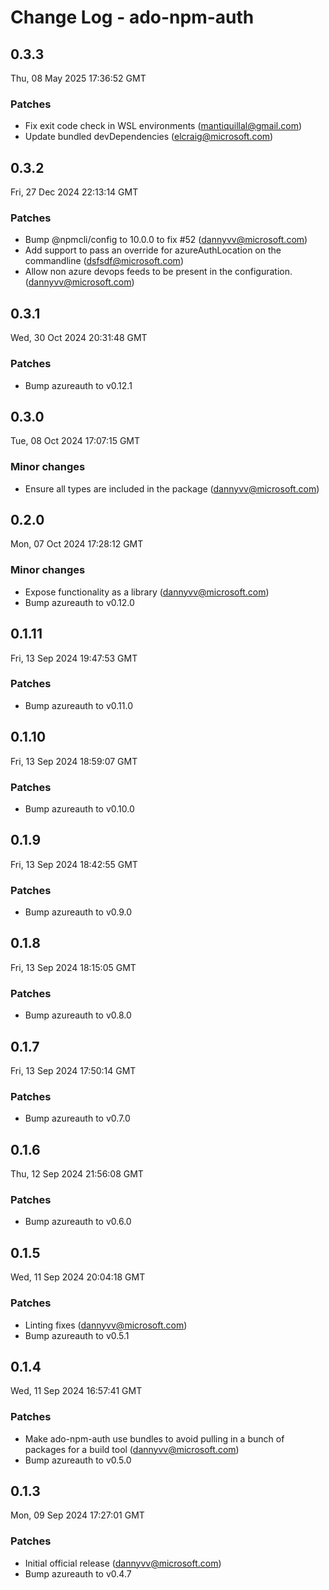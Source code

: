 # Change Log - ado-npm-auth

<!-- This log was last generated on Thu, 08 May 2025 17:36:52 GMT and should not be manually modified. -->

<!-- Start content -->

## 0.3.3

Thu, 08 May 2025 17:36:52 GMT

### Patches

- Fix exit code check in WSL environments (mantiquillal@gmail.com)
- Update bundled devDependencies (elcraig@microsoft.com)

## 0.3.2

Fri, 27 Dec 2024 22:13:14 GMT

### Patches

- Bump @npmcli/config to 10.0.0 to fix #52 (dannyvv@microsoft.com)
- Add support to pass an override for azureAuthLocation on the commandline (dsfsdf@microsoft.com)
- Allow non azure devops feeds to be present in the configuration. (dannyvv@microsoft.com)

## 0.3.1

Wed, 30 Oct 2024 20:31:48 GMT

### Patches

- Bump azureauth to v0.12.1

## 0.3.0

Tue, 08 Oct 2024 17:07:15 GMT

### Minor changes

- Ensure all types are included in the package (dannyvv@microsoft.com)

## 0.2.0

Mon, 07 Oct 2024 17:28:12 GMT

### Minor changes

- Expose functionality as a library (dannyvv@microsoft.com)
- Bump azureauth to v0.12.0

## 0.1.11

Fri, 13 Sep 2024 19:47:53 GMT

### Patches

- Bump azureauth to v0.11.0

## 0.1.10

Fri, 13 Sep 2024 18:59:07 GMT

### Patches

- Bump azureauth to v0.10.0

## 0.1.9

Fri, 13 Sep 2024 18:42:55 GMT

### Patches

- Bump azureauth to v0.9.0

## 0.1.8

Fri, 13 Sep 2024 18:15:05 GMT

### Patches

- Bump azureauth to v0.8.0

## 0.1.7

Fri, 13 Sep 2024 17:50:14 GMT

### Patches

- Bump azureauth to v0.7.0

## 0.1.6

Thu, 12 Sep 2024 21:56:08 GMT

### Patches

- Bump azureauth to v0.6.0

## 0.1.5

Wed, 11 Sep 2024 20:04:18 GMT

### Patches

- Linting fixes (dannyvv@microsoft.com)
- Bump azureauth to v0.5.1

## 0.1.4

Wed, 11 Sep 2024 16:57:41 GMT

### Patches

- Make ado-npm-auth use bundles to avoid pulling in a bunch of packages for a build tool (dannyvv@microsoft.com)
- Bump azureauth to v0.5.0

## 0.1.3

Mon, 09 Sep 2024 17:27:01 GMT

### Patches

- Initial official release (dannyvv@microsoft.com)
- Bump azureauth to v0.4.7
